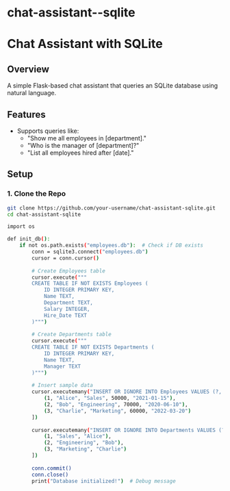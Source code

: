 # chat-assistant--sqlite
# Chat Assistant with SQLite

## Overview
A simple Flask-based chat assistant that queries an SQLite database using natural language.

## Features
- Supports queries like:
  - "Show me all employees in [department]."
  - "Who is the manager of [department]?"
  - "List all employees hired after [date]."

## Setup
### 1. Clone the Repo
```sh
git clone https://github.com/your-username/chat-assistant-sqlite.git
cd chat-assistant-sqlite

import os

def init_db():
    if not os.path.exists("employees.db"):  # Check if DB exists
        conn = sqlite3.connect("employees.db")
        cursor = conn.cursor()
        
        # Create Employees table
        cursor.execute("""
        CREATE TABLE IF NOT EXISTS Employees (
            ID INTEGER PRIMARY KEY,
            Name TEXT,
            Department TEXT,
            Salary INTEGER,
            Hire_Date TEXT
        )""")
        
        # Create Departments table
        cursor.execute("""
        CREATE TABLE IF NOT EXISTS Departments (
            ID INTEGER PRIMARY KEY,
            Name TEXT,
            Manager TEXT
        )""")
        
        # Insert sample data
        cursor.executemany("INSERT OR IGNORE INTO Employees VALUES (?, ?, ?, ?, ?)", [
            (1, "Alice", "Sales", 50000, "2021-01-15"),
            (2, "Bob", "Engineering", 70000, "2020-06-10"),
            (3, "Charlie", "Marketing", 60000, "2022-03-20")
        ])
        
        cursor.executemany("INSERT OR IGNORE INTO Departments VALUES (?, ?, ?)", [
            (1, "Sales", "Alice"),
            (2, "Engineering", "Bob"),
            (3, "Marketing", "Charlie")
        ])
        
        conn.commit()
        conn.close()
        print("Database initialized!")  # Debug message
